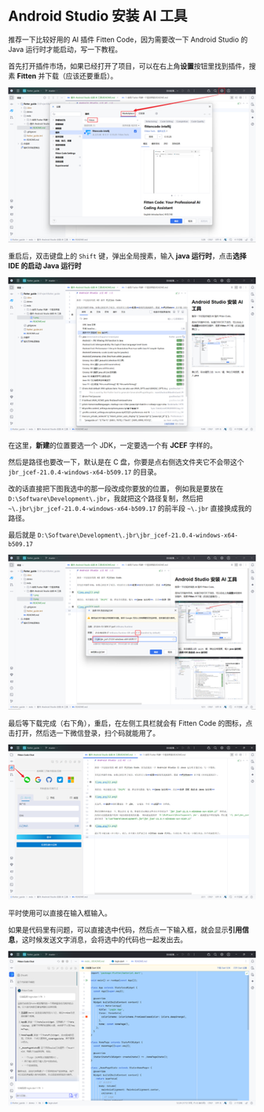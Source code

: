 # Android Studio 安装 AI 工具

推荐一下比较好用的 AI 插件 Fitten Code，因为需要改一下 Android Studio 的 Java 运行时才能启动，写一下教程。

首先打开插件市场，如果已经打开了项目，可以在右上角**设置**按钮里找到插件，搜素 **Fitten** 并下载（应该还要重启）。

![img.png](1.png)

重启后，双击键盘上的 `Shift` 键，弹出全局搜素，输入 **java 运行时**，点击**选择 IDE 的启动 Java 运行时**

![img.png](2.png)

在这里，**新建**的位置要选一个 JDK，一定要选一个有 **JCEF** 字样的。

然后是路径也要改一下，默认是在 C 盘，你要是点右侧选文件夹它不会带这个 `jbr_jcef-21.0.4-windows-x64-b509.17` 的目录。

改的话直接把下图我选中的那一段改成你要放的位置， 例如我是要放在 `D:\Software\Development\.jbr`，我就把这个路径复制，然后把 `~\.jbr\jbr_jcef-21.0.4-windows-x64-b509.17` 的前半段 `~\.jbr` 直接换成我的路径。

最后就是 `D:\Software\Development\.jbr\jbr_jcef-21.0.4-windows-x64-b509.17`

![img.png](3.png)

最后等下载完成（右下角），重启，在左侧工具栏就会有 Fitten Code 的图标，点击打开，然后选一下微信登录，扫个码就能用了。

![img.png](4.png)

平时使用可以直接在输入框输入。

如果是代码里有问题，可以直接选中代码，然后点一下输入框，就会显示**引用信息**，这时候发送文字消息，会将选中的代码也一起发出去。

![img.png](5.png)